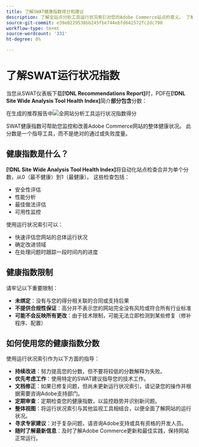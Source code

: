 ```yaml
---
title: 了解SWAT健康指数得分和建议
description: 了解全站点分析工具运行状况索引对您的Adobe Commerce站点的意义。 了解如何解释分数并有效使用推荐。
source-git-commit: e39e0229538bb245fbe744ebfd642572fc2dc790
workflow-type: tm+mt
source-wordcount: '331'
ht-degree: 0%

---
```


# 了解SWAT运行状况指数

当您从SWAT仪表板下载&#x200B;**[!DNL Recommendations Report]**&#x200B;时，PDF在&#x200B;**[!DNL Site Wide Analysis Tool Health Index]**&#x200B;简介&#x200B;**部分包含**&#x200B;分数：

在生成的推荐报告中![全网站分析工具运行状况指数得分](https://git.corp.adobe.com/AdobeDocs/commerce-operations.en/assets/38345/cf56a076-e5a8-488d-927d-a3989966a089)

SWAT健康指数可帮助您监控和改善Adobe Commerce网站的整体健康状况。 此分数是一个指导工具，而不是绝对的通过或失败度量。

## 健康指数是什么？

**[!DNL Site Wide Analysis Tool Health Index]**&#x200B;将自动化站点检查合并为单个分数，从0（最不健康）到1（最健康）。 这些检查包括：

- 安全性评估
- 性能分析
- 最佳做法评估
- 可用性监控

使用运行状况索引可以：

- 快速评估您网站的总体运行状况
- 确定改进领域
- 在处理问题时跟踪一段时间内的进度

## 健康指数限制

请牢记以下重要限制：

- **未绑定**：没有与您的得分相关联的合同或支持后果
- **不提供合规性保证**：高分并不表示您的网站完全没有风险或符合所有行业标准
- **可能不会反映所有更改**：由于技术限制，可能无法立即检测到某些修复（修补程序、配置）

## 如何使用您的健康指数分数

使用运行状况索引作为以下方面的指导：

- **持续改进**：努力提高您的分数，但不要将较低的分数解释为失败。
- **优先考虑工作**：使用特定的SWAT建议指导您的技术工作。
- **文档修正**：如果已修复问题，但尚未更新运行状况索引，请记录您的操作并根据需要咨询Adobe支持部门。
- **定期审查**：定期检查您的健康指数，以监控趋势并识别新问题。
- **整体视图**：将运行状况索引与其他监视工具相结合，以便全面了解网站的运行状况。
- **寻求专家建议**：对于复杂问题，请咨询Adobe支持或具有资格的开发人员。
- **随时了解最新信息**：及时了解Adobe Commerce更新和最佳实践，保持网站正常运行。
